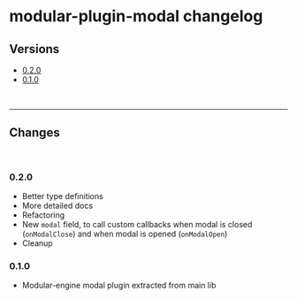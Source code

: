 # modular-plugin-modal changelog

## Versions

- [0.2.0](#020)
- [0.1.0](#010)

<br>

---

## Changes

<br>

### 0.2.0

- Better type definitions
- More detailed docs
- Refactoring
- New `modal` field, to call custom callbacks when modal is closed (`onModalClose`) and when modal is opened (`onModalOpen`)
- Cleanup

### 0.1.0

- Modular-engine modal plugin extracted from main lib
